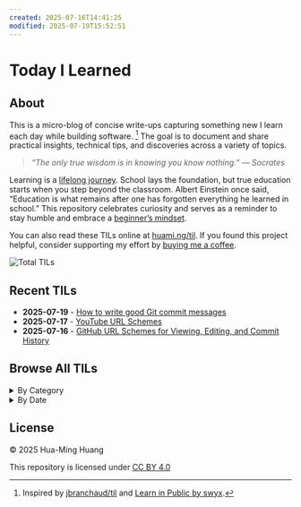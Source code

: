 ```yaml
---
created: 2025-07-16T14:41:25
modified: 2025-07-19T15:52:51
---
```


# Today I Learned

## About

This is a micro-blog of concise write-ups capturing something new I learn each day while building software. [^1] The goal is to document and share practical insights, technical tips, and discoveries across a variety of topics.

> _“The only true wisdom is in knowing you know nothing.” — Socrates_

Learning is a [lifelong journey](https://hbr.org/2017/02/lifelong-learning-is-good-for-your-health-your-wallet-and-your-social-life). School lays the foundation, but true education starts when you step beyond the classroom. Albert Einstein once said, “Education is what remains after one has forgotten everything he learned in school.” This repository celebrates curiosity and serves as a reminder to stay humble and embrace a [beginner’s mindset](https://en.wikipedia.org/wiki/Shoshin).

You can also read these TILs online at [huami.ng/til](https://huami.ng/til). If you found this project helpful, consider supporting my effort by [buying me a coffee](https://buymeacoffee.com/huaming.huang).

<!-- index starts -->
![Total TILs](https://img.shields.io/badge/Total%20TILs-3-blue?style=for-the-badge)

## Recent TILs

* **2025-07-19** - [How to write good Git commit messages](posts/how-to-write-good-git-commit-messages.md)
* **2025-07-17** - [YouTube URL Schemes](posts/youtube-url-schemes.md)
* **2025-07-16** - [GitHub URL Schemes for Viewing, Editing, and Commit History](posts/github-url-schemes.md)

## Browse All TILs

<details>
<summary>By Category</summary>

<details>
<summary>git (1)</summary>

* [How to write good Git commit messages](posts/how-to-write-good-git-commit-messages.md)

</details>

<details>
<summary>github (1)</summary>

* [GitHub URL Schemes for Viewing, Editing, and Commit History](posts/github-url-schemes.md)

</details>

<details>
<summary>url-schemes (2)</summary>

* [YouTube URL Schemes](posts/youtube-url-schemes.md)
* [GitHub URL Schemes for Viewing, Editing, and Commit History](posts/github-url-schemes.md)

</details>

</details>

<details>
<summary>By Date</summary>

<details>
<summary>2025</summary>

<details>
<summary>July (3)</summary>

* [How to write good Git commit messages](posts/how-to-write-good-git-commit-messages.md)
* [YouTube URL Schemes](posts/youtube-url-schemes.md)
* [GitHub URL Schemes for Viewing, Editing, and Commit History](posts/github-url-schemes.md)

</details>

</details>

</details>
<!-- index ends -->

## License

&copy; 2025 Hua-Ming Huang

This repository is licensed under [CC BY 4.0](https://creativecommons.org/licenses/by/4.0/)
<img src="https://mirrors.creativecommons.org/presskit/icons/cc.svg" aria-hidden="true" style="height:1em;display:inline;vertical-align:middle;" />
<img src="https://mirrors.creativecommons.org/presskit/icons/by.svg" aria-hidden="true" style="height:1em;display:inline;vertical-align:middle;" />

[^1]: Inspired by [jbranchaud/til](https://github.com/jbranchaud/til) and [Learn in Public by swyx](https://www.swyx.io/learn-in-public).

